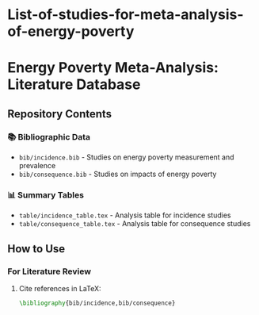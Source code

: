 # List-of-studies-for-meta-analysis-of-energy-poverty

# Energy Poverty Meta-Analysis: Literature Database

## Repository Contents

### 📚 Bibliographic Data
- `bib/incidence.bib` - Studies on energy poverty measurement and prevalence
- `bib/consequence.bib` - Studies on impacts of energy poverty

### 📊 Summary Tables
- `table/incidence_table.tex` - Analysis table for incidence studies
- `table/consequence_table.tex` - Analysis table for consequence studies

## How to Use

### For Literature Review
1. Cite references in LaTeX:
   ```latex
   \bibliography{bib/incidence,bib/consequence}
